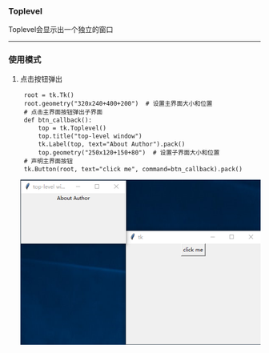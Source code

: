### Toplevel

Toplevel会显示出一个独立的窗口

---------------------------

### 使用模式

1. 点击按钮弹出

        root = tk.Tk()
        root.geometry("320x240+400+200")  # 设置主界面大小和位置
        # 点击主界面按钮弹出子界面
        def btn_callback():
            top = tk.Toplevel()
            top.title("top-level window")
            tk.Label(top, text="About Author").pack()
            top.geometry("250x120+150+80")  # 设置子界面大小和位置
        # 声明主界面按钮
        tk.Button(root, text="click me", command=btn_callback).pack()
    
    ![](static/b70cba2b4932eb81680b524210a7f386.png)
        

